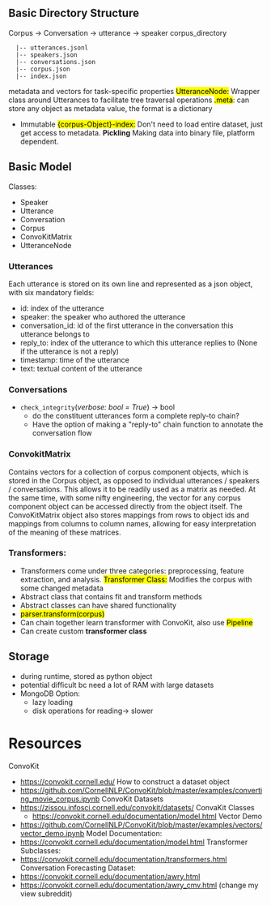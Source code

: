 ## Basic Directory Structure
Corpus -> Conversation -> utterance -> speaker
corpus_directory

      |-- utterances.jsonl
      |-- speakers.json
      |-- conversations.json
      |-- corpus.json
      |-- index.json

metadata and vectors for task-specific properties
<mark class="hltr-purple">UtteranceNode:</mark> Wrapper class around Utterances to facilitate tree traversal operations
<mark class="hltr-purple">.meta</mark>: can store any object as metadata value, the format is a dictionary
- Immutable 
<mark class="hltr-purple">{corpus-Object}-index:</mark> Don't need to load entire dataset, just get access to metadata.
 **Pickling** Making data into binary file, platform dependent.
## Basic Model 
Classes:
- Speaker
- Utterance 
- Conversation
- Corpus
- ConvoKitMatrix
- UtteranceNode
### Utterances
Each utterance is stored on its own line and represented as a json object, with six mandatory fields:
- id: index of the utterance
- speaker: the speaker who authored the utterance
- conversation_id: id of the first utterance in the conversation this utterance belongs to
- reply_to: index of the utterance to which this utterance replies to (None if the utterance is not a reply)
- timestamp: time of the utterance
- text: textual content of the utterance
### Conversations
- `check_integrity`(_verbose: bool = True_) → bool
	- do the constituent utterances form a complete reply-to chain?
	- Have the option of making a "reply-to" chain function to annotate the conversation flow

### ConvokitMatrix
Contains vectors for a collection of corpus component objects, which is stored in the Corpus object, as opposed to individual utterances / speakers / conversations. This allows it to be readily used as a matrix as needed. At the same time, with some nifty engineering, the vector for any corpus component object can be accessed directly from the object itself. The ConvoKitMatrix object also stores mappings from rows to object ids and mappings from columns to column names, allowing for easy interpretation of the meaning of these matrices.

### Transformers:
- Transformers come under three categories: preprocessing, feature extraction, and analysis.
<mark class="hltr-purple">Transformer Class:</mark> Modifies the corpus with some changed metadata
- Abstract class that contains fit and transform methods
- Abstract classes can have shared functionality
- <mark class="hltr-yellow">parser.transform(corpus)</mark>
- Can chain together learn transformer with ConvoKit, also use <mark class="hltr-purple">Pipeline </mark>
- Can create custom **transformer class** 
## Storage 
- during runtime, stored as python object
- potential difficult bc need a lot of RAM with large datasets
- MongoDB Option:
	- lazy loading
	- disk operations for reading-> slower
# Resources
ConvoKit
 - https://convokit.cornell.edu/
How to construct a dataset object
 - https://github.com/CornellNLP/ConvoKit/blob/master/examples/converting_movie_corpus.ipynb
ConvoKit Datasets
 - https://zissou.infosci.cornell.edu/convokit/datasets/
ConvaKit Classes
	 - https://convokit.cornell.edu/documentation/model.html
Vector Demo
 - https://github.com/CornellNLP/ConvoKit/blob/master/examples/vectors/vector_demo.ipynb
Model Documentation:
 - https://convokit.cornell.edu/documentation/model.html
Transformer Subclasses:
 - https://convokit.cornell.edu/documentation/transformers.html
Conversation Forecasting Dataset:
 - https://convokit.cornell.edu/documentation/awry.html
 - https://convokit.cornell.edu/documentation/awry_cmv.html (change my view subreddit)
